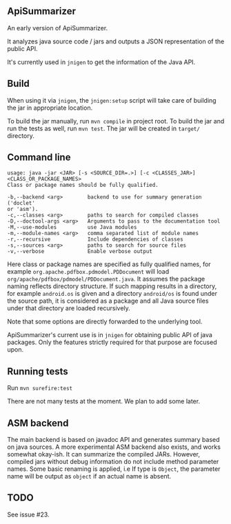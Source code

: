 ## ApiSummarizer

An early version of ApiSummarizer.

It analyzes java source code / jars and outputs a JSON representation of the public API.

It's currently used in `jnigen` to get the information of the Java API.

## Build

When using it via `jnigen`, the `jnigen:setup` script will take care of building the jar in appropriate location.

To build the jar manually, run `mvn compile` in project root. To build the jar and run the tests as well, run `mvn test`. The jar will be created in `target/` directory.

## Command line

```
usage: java -jar <JAR> [-s <SOURCE_DIR=.>] [-c <CLASSES_JAR>]
<CLASS_OR_PACKAGE_NAMES>
Class or package names should be fully qualified.

-b,--backend <arg>        backend to use for summary generation ('doclet'
or 'asm').
-c,--classes <arg>        paths to search for compiled classes
-D,--doctool-args <arg>   Arguments to pass to the documentation tool
-M,--use-modules          use Java modules
-m,--module-names <arg>   comma separated list of module names
-r,--recursive            Include dependencies of classes
-s,--sources <arg>        paths to search for source files
-v,--verbose              Enable verbose output
```

Here class or package names are specified as fully qualified names, for example `org.apache.pdfbox.pdmodel.PDDocument` will load `org/apache/pdfbox/pdmodel/PDDocument.java`. It assumes the package naming reflects directory structure. If such mapping results in a directory, for example `android.os` is given and a directory `android/os` is found under the source path, it is considered as a package and all Java source files under that directory are loaded recursively.

Note that some options are directly forwarded to the underlying tool.

ApiSummarizer's current use is in `jnigen` for obtaining public API of java packages. Only the features strictly required for that purpose are focused upon.

## Running tests

Run `mvn surefire:test`

There are not many tests at the moment. We plan to add some later.

## ASM backend

The main backend is based on javadoc API and generates summary based on java sources. A more experimental ASM backend also exists, and works somewhat okay-ish. It can summarize the compiled JARs. However, compiled jars without debug information do not include method parameter names. Some basic renaming is applied, i.e If type is `Object`, the parameter name will be output as `object` if an actual name is absent.

## TODO

See issue #23.

